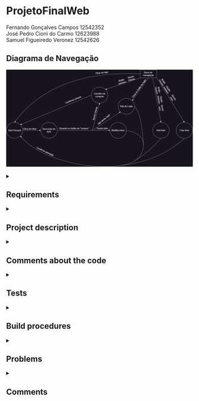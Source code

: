 # ProjetoFinalWeb

Fernando Gonçalves Campos 12542352 <br>
José Pedro Cioni do Carmo 12623988 <br>
Samuel Figueiredo Veronez 12542626

## Diagrama de Navegação

![alt text](https://github.com/Fernando-Goncalves-Campos/ProjetoFinalWeb/blob/main/Diagrama.png?raw=true)


<!--Requirements-->
<details>
<summary>
  
## Requirements
  
</summary>
  
  ### New Requirements
  
  1. Button to change the page color(Dark mode) <br>

  ### Basis Requirements

  2. The system must have 2 types of users: Clients and Administrators<br>

  3. Administrators are responsible for registering/managing administrators, customers, and products/services provided. The application already comes with an account admin with password admin.<br>

  4. Customers are users who access the system to buy products/services.<br>

  5. The admin record includes, at least: name, id, phone, email.<br>

  6. Each customer's record includes, at least: name, id, address, phone, email<br>

  7. Product/services records include, at least: name, id, photo, description, price, quantity (in stock), quantity sold.<br>

  8. Your store may sell products, services or both (you decide)<br>

  9. Selling Products (or services): Products are selected, their quantity chosen, and are included in a cart. Products are purchased using a credit card number (any number is accepted by the system). The quantity of product sold is subtracted from the quantity in stock and added to the quantity sold. Carts are emptied only on payment or by customers.<br>

  10. Product/Service Management: Administrators can create/update/read/delete (crud) new products and services. For example, they can change the stock quantity.<br>

  11. Your functionality: Create a functionality that is specific to your application. It does not have to be something complicated. For instance, if you are selling cars, you may allow users to use an accelerator to hear how each car engine roars up and down.<br>
  
  12. The system must provide accessibility requirements and provide good usability. The system must be responsive, meaning that it should complete assigned tasks within a reasonable time.<br>

</details>

<!--Project description-->
<details>
<summary>

## Project description

</summary>
  
  1. Os arquivos .css utilizam como cor uma váriavel, que é decidida que pode ter seu valor "invertido" utilizando o botão de Dark Mode

</details>

<!--Comments about the code-->
<details>
<summary>

## Comments about the code

</summary>


</details>

<!--Tests-->
<details>
<summary>

## Tests

</summary>

### Test plan

### Test results

</details>

<!--Build procedures-->
<details>
<summary>

## Build procedures

</summary>

É preciso ter o node.js instalado (eu acho): https://nodejs.org/en
a versão utilizada foi a 18.16

Para abrir o site, deve-se abrir o diretório do react (lojaonline) no terminal e rodar o comando "npm start".

</details>

<!--Problems-->
<details>
<summary>

## Problems

</summary>

</details>

<!--Comments-->
<details>
<summary>

## Comments

</summary>


</details>
